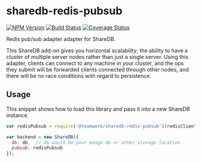 # sharedb-redis-pubsub

  [![NPM Version](https://img.shields.io/npm/v/@teamwork/sharedb-redis-pubsub.svg)](https://npmjs.org/package/@teamwork/sharedb-redis-pubsub)
  [![Build Status](https://travis-ci.org/Teamwork/sharedb-redis-pubsub.svg?branch=master)](https://travis-ci.org/Teamwork/sharedb-redis-pubsub)
  [![Coverage Status](https://coveralls.io/repos/github/Teamwork/sharedb-redis-pubsub/badge.svg?branch=master)](https://coveralls.io/github/Teamwork/sharedb-redis-pubsub?branch=master)

Redis pub/sub adapter adapter for ShareDB.

This ShareDB add-on gives you horizontal scalability; the ability to have a cluster of multiple server nodes rather than just a single server. Using this adapter, clients can connect to any machine in your cluster, and the ops they submit will be forwarded clients connected through other nodes, and there will be no race conditions with regard to persistence.

## Usage

This snippet shows how to load this library and pass it into a new ShareDB instance.

```js
var redisPubsub = require('@teamwork/sharedb-redis-pubsub')(redisClient); // Redis client being an existing redis client connection

var backend = new ShareDB({
  db: db,  // db would be your mongo db or other storage location
  pubsub: redisPubsub
});
```
